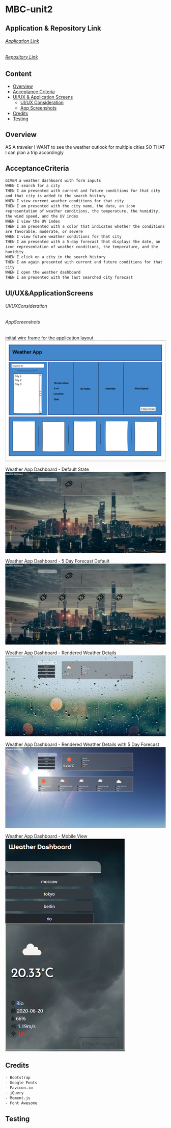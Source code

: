 # MBC-unit2

## Application & Repository Link

###### [Application Link](https://suji-gith.github.io/MBC-Assignments/Assignment-6/WeatherDashboard.html)

###### [Repository Link](https://github.com/Suji-GitH/MBC-Assignments/tree/master/Assignment-6)

## Content
- [Overview](#Overview)
- [Acceptance Criteria](#AcceptanceCriteria)
- [UI/UX & Application Screens](#UI/UX&ApplicationScreens)
    - [UI/UX Consideration](#UI/UXConsideration)
    - [App Screenshots](#AppScreenshots)
- [Credits](#Credits)
- [Testing](#Testing)

## Overview

AS A traveler
I WANT to see the weather outlook for multiple cities
SO THAT I can plan a trip accordingly

## AcceptanceCriteria

```
GIVEN a weather dashboard with form inputs
WHEN I search for a city
THEN I am presented with current and future conditions for that city and that city is added to the search history
WHEN I view current weather conditions for that city
THEN I am presented with the city name, the date, an icon representation of weather conditions, the temperature, the humidity, the wind speed, and the UV index
WHEN I view the UV index
THEN I am presented with a color that indicates whether the conditions are favorable, moderate, or severe
WHEN I view future weather conditions for that city
THEN I am presented with a 5-day forecast that displays the date, an icon representation of weather conditions, the temperature, and the humidity
WHEN I click on a city in the search history
THEN I am again presented with current and future conditions for that city
WHEN I open the weather dashboard
THEN I am presented with the last searched city forecast
```

## UI/UX&ApplicationScreens

###### UI/UXConsideration




###### AppScreenshots

initial wire frame for the application layout
<img src = "../Assignment-6/assets/img/ScreenShots/Initial_wireframe.jpg">

Weather App Dashboard - Default State
<img src = "../Assignment-6/assets/img/ScreenShots/LandingPage.jpg">

Weather App Dashboard - 5 Day Forecast Default
<img src = "../Assignment-6/assets/img/ScreenShots/LandingPage5.jpg">

Weather App Dashboard - Rendered Weather Details 
<img src = "../Assignment-6/assets/img/ScreenShots/SearchedView.jpg">

Weather App Dashboard - Rendered Weather Details with 5 Day Forecast
<img src = "../Assignment-6/assets/img/ScreenShots/SearchedView5.jpg">

Weather App Dashboard - Mobile View
<img src = "../Assignment-6/assets/img/ScreenShots/MobileView.jpg">

## Credits

    - Bootstrap
    - Google Fonts
    - Favicon.io 
    - jQuery
    - Moment.js 
    - Font Awesome

## Testing


    
